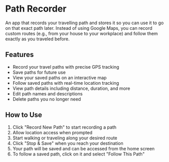 # Path Recorder

An app that records your travelling path and stores it so you can use it to go on that exact path later. Instead of using Google Maps, you can record custom routes (e.g., from your house to your workplace) and follow them exactly as you traveled before.

## Features

- Record your travel paths with precise GPS tracking
- Save paths for future use
- View your saved paths on an interactive map
- Follow saved paths with real-time location tracking
- View path details including distance, duration, and more
- Edit path names and descriptions
- Delete paths you no longer need

## How to Use

1. Click "Record New Path" to start recording a path
2. Allow location access when prompted
3. Start walking or traveling along your desired route
4. Click "Stop & Save" when you reach your destination
5. Your path will be saved and can be accessed from the home screen
6. To follow a saved path, click on it and select "Follow This Path"